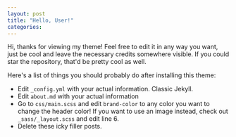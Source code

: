 ```yaml
---
layout: post
title: "Hello, User!"
categories:
---
```

Hi, thanks for viewing my theme! Feel free to edit it in any way you want, just be cool and leave the necessary credits somewhere visible. If you could star the repository, that'd be pretty cool as well.

Here's a list of things you should probably do after installing this theme:

* Edit `_config.yml` with your actual information. Classic Jekyll.
* Edit `about.md` with your actual information
* Go to `css/main.scss` and edit `brand-color` to any color you want to change the header color! If you want to use an image instead, check out `_sass/_layout.scss` and edit line 6. 
* Delete these icky filler posts.